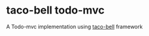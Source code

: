 # taco-bell todo-mvc

A Todo-mvc implementation using [taco-bell](https://www.npmjs.com/package/taco-bell) framework
